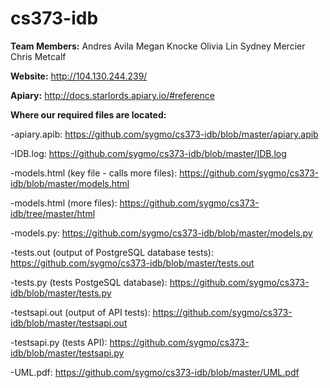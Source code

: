 # cs373-idb

**Team Members:**
Andres Avila
Megan Knocke
Olivia Lin
Sydney Mercier
Chris Metcalf

**Website:** http://104.130.244.239/

**Apiary:** http://docs.starlords.apiary.io/#reference

**Where our required files are located:**

-apiary.apib: https://github.com/sygmo/cs373-idb/blob/master/apiary.apib

-IDB.log: https://github.com/sygmo/cs373-idb/blob/master/IDB.log

-models.html (key file - calls more files): https://github.com/sygmo/cs373-idb/blob/master/models.html 

-models.html (more files): https://github.com/sygmo/cs373-idb/tree/master/html

-models.py: https://github.com/sygmo/cs373-idb/blob/master/models.py

-tests.out (output of PostgreSQL database tests): https://github.com/sygmo/cs373-idb/blob/master/tests.out

-tests.py (tests PostgeSQL database): https://github.com/sygmo/cs373-idb/blob/master/tests.py

-testsapi.out (output of API tests): https://github.com/sygmo/cs373-idb/blob/master/testsapi.out

-testsapi.py (tests API): https://github.com/sygmo/cs373-idb/blob/master/testsapi.py

-UML.pdf: https://github.com/sygmo/cs373-idb/blob/master/UML.pdf
